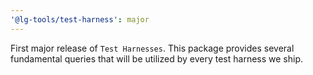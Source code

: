 ```yaml
---
'@lg-tools/test-harness': major
---
```


First major release of `Test Harnesses`. This package provides several fundamental queries that will be utilized by every test harness we ship.

